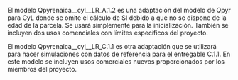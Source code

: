 El modelo Qpyrenaica__cyl__LR_A.1.2 es una adaptación del modelo de Qpyr para CyL donde se omite el cálculo de SI debido a que no se dispone de la edad de la parcela. Se usará simplemente para la inicialización. También se incluyen dos usos comenciales con límites específicos del proyecto. 

El modelo Qpyrenaica__cyl__LR_C.1.1 es otra adaptación que se utilizará para hacer simulaciones con datos de referencia para el entregable C.1.1. En este modelo se incluyen usos comerciales nuevos proporcionados por los miembros del proyecto.
